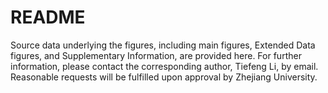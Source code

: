 # README

Source data underlying the figures, including main figures, Extended Data figures, and Supplementary Information, are provided here. For further information, please contact the corresponding author, Tiefeng Li, by email. Reasonable requests will be fulfilled upon approval by Zhejiang University.
